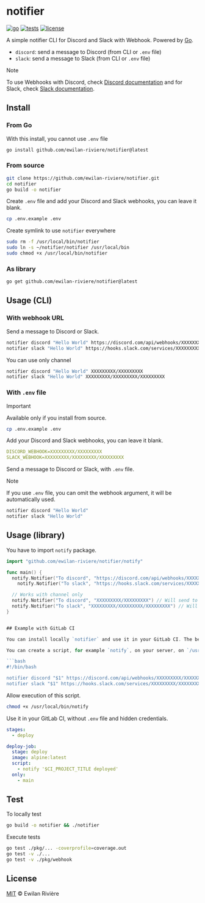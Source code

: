 # notifier

[![go][go-version-src]][go-version-href]
[![tests][tests-src]][tests-href]
[![license][license-src]][license-href]

A simple notifier CLI for Discord and Slack with Webhook. Powered by [Go][go-version-href].

- `discord`: send a message to Discord (from CLI or `.env` file)
- `slack`: send a message to Slack (from CLI or `.env` file)

> [!NOTE]
>
> To use Webhooks with Discord, check [Discord documentation](https://support.discord.com/hc/en-us/articles/228383668-Intro-to-Webhooks) and for Slack, check [Slack documentation](https://api.slack.com/messaging/webhooks).

## Install

### From Go

With this install, you cannot use `.env` file

```bash
go install github.com/ewilan-riviere/notifier@latest
```

### From source

```bash
git clone https://github.com/ewilan-riviere/notifier.git
cd notifier
go build -o notifier
```

Create `.env` file and add your Discord and Slack webhooks, you can leave it blank.

```bash
cp .env.example .env
```

Create symlink to use `notifier` everywhere

```bash
sudo rm -f /usr/local/bin/notifier
sudo ln -s ~/notifier/notifier /usr/local/bin
sudo chmod +x /usr/local/bin/notifier
```

### As library

```bash
go get github.com/ewilan-riviere/notifier@latest
```

## Usage (CLI)

### With webhook URL

Send a message to Discord or Slack.

```bash
notifier discord "Hello World" https://discord.com/api/webhooks/XXXXXXXXX/XXXXXXXXX
notifier slack "Hello World" https://hooks.slack.com/services/XXXXXXXXX/XXXXXXXXX/XXXXXXXXX
```

You can use only channel

```bash
notifier discord "Hello World" XXXXXXXXX/XXXXXXXXX
notifier slack "Hello World" XXXXXXXXX/XXXXXXXXX/XXXXXXXXX
```

### With `.env` file

> [!IMPORTANT]
>
> Available only if you install from source.

```bash
cp .env.example .env
```

Add your Discord and Slack webhooks, you can leave it blank.

```yaml
DISCORD_WEBHOOK=XXXXXXXXX/XXXXXXXXX
SLACK_WEBHOOK=XXXXXXXXX/XXXXXXXXX/XXXXXXXXX
```

Send a message to Discord or Slack, with `.env` file.

> [!NOTE]
>
> If you use `.env` file, you can omit the webhook argument, it will be automatically used.

```bash
notifier discord "Hello World"
notifier slack "Hello World"
```

## Usage (library)

You have to import `notify` package.

````go
import "github.com/ewilan-riviere/notifier/notify"

func main() {
  notify.Notifier("To discord", "https://discord.com/api/webhooks/XXXXXXXXX/XXXXXXXXX")
	notify.Notifier("To slack", "https://hooks.slack.com/services/XXXXXXXXX/XXXXXXXXX/XXXXXXXXX")

  // Works with channel only
  notify.Notifier("To discord", "XXXXXXXXX/XXXXXXXXX") // Will send to Discord
  notify.Notifier("To slack", "XXXXXXXXX/XXXXXXXXX/XXXXXXXXX") // Will send to Slack
}


## Example with GitLab CI

You can install locally `notifier` and use it in your GitLab CI. The better solution is to use `.env` file, with installation from source. But in this example, we use webhook URL.

You can create a script, for example `notify`, on your server, on `/usr/local/bin` for example to use it everywhere.

```bash
#!/bin/bash

notifier discord "$1" https://discord.com/api/webhooks/XXXXXXXXX/XXXXXXXXX
notifier slack "$1" https://hooks.slack.com/services/XXXXXXXXX/XXXXXXXXX/XXXXXXXXX
````

Allow execution of this script.

```bash
chmod +x /usr/local/bin/notify
```

Use it in your GitLab CI, without `.env` file and hidden credentials.

```yaml
stages:
  - deploy

deploy-job:
  stage: deploy
  image: alpine:latest
  script:
    - notify '$CI_PROJECT_TITLE deployed'
  only:
    - main
```

## Test

To locally test

```bash
go build -o notifier && ./notifier
```

Execute tests

```bash
go test ./pkg/... -coverprofile=coverage.out
go test -v ./...
go test -v ./pkg/webhook
```

## License

[MIT](LICENSE) © Ewilan Rivière

[go-version-src]: https://img.shields.io/static/v1?style=flat&label=Go&message=v1.21&color=00ADD8&logo=go&logoColor=ffffff&labelColor=18181b
[go-version-href]: https://go.dev/
[tests-src]: https://img.shields.io/github/actions/workflow/status/ewilan-riviere/notifier/run-tests.yml?branch=main&label=tests&style=flat&colorA=18181B
[tests-href]: https://packagist.org/packages/ewilan-riviere/notifier
[license-src]: https://img.shields.io/github/license/ewilan-riviere/notifier.svg?style=flat&colorA=18181B&colorB=00ADD8
[license-href]: https://github.com/ewilan-riviere/notifier/blob/main/LICENSE
